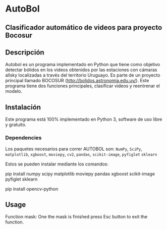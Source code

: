 # AutoBol

## Clasificador automático de videos para proyecto Bocosur

## Descripción

Autobol es un programa implementado en Python que tiene como objetivo detectar bólidos en los videos obtenidos por las estaciones con cámaras allsky localizadas a través del territorio Uruguayo. Es parte de un proyecto principal llamado BOCOSUR (http://bolidos.astronomia.edu.uy/).
Este programa tiene dos funciones principales, clasificar videos y reentrenar el modelo.

## Instalación

Este programa está 100% implementado en Python 3, software de uso libre y gratuito. 

### Dependencies

Los paquetes necesarios para correr AUTOBOL son: ```NumPy```, ```SciPy```, ```matplotlib```, ```xgboost```, ```moviepy```, ```cv2```, ```pandas```, ```scikit-image```, ```pyfiglet``` ```sklearn```

Estos se pueden instalar mediante los comandos:

pip install numpy scipy matplotlib moviepy pandas xgboost scikit-image pyfiglet sklearn

pip install opencv-python



## Usage

Function mask: One the mask is finished press Esc button to exit the function.
